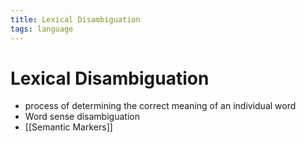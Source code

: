 ```yaml
---
title: Lexical Disambiguation
tags: language
---
```


# Lexical Disambiguation
- process of determining the correct meaning of an individual word
- Word sense disambiguation
- [[Semantic Markers]]



















































